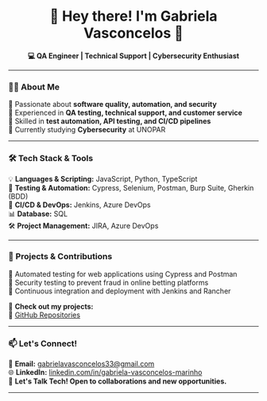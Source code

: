 <h1 align="center">👋 Hey there! I'm Gabriela Vasconcelos 🚀</h1>

<p align="center">
  <strong>💻 QA Engineer | Technical Support | Cybersecurity Enthusiast</strong>
</p>

---

### 👩‍💻 About Me
🔹 Passionate about **software quality, automation, and security**  
🔹 Experienced in **QA testing, technical support, and customer service**  
🔹 Skilled in **test automation, API testing, and CI/CD pipelines**  
🔹 Currently studying **Cybersecurity** at UNOPAR  

---

### 🛠 Tech Stack & Tools  
💡 **Languages & Scripting:** JavaScript, Python, TypeScript  
🧪 **Testing & Automation:** Cypress, Selenium, Postman, Burp Suite, Gherkin (BDD)  
🔗 **CI/CD & DevOps:** Jenkins, Azure DevOps  
📊 **Database:** SQL  
🛠 **Project Management:** JIRA, Azure DevOps  

---

### 🚀 Projects & Contributions  
🔹 Automated testing for web applications using Cypress and Postman  
🔹 Security testing to prevent fraud in online betting platforms  
🔹 Continuous integration and deployment with Jenkins and Rancher  

📌 **Check out my projects:**  
🔗 [GitHub Repositories](https://github.com/GabsVasconcelos)  

---

### 📫 Let's Connect!  
📧 **Email:** [gabrielavasconcelos33@gmail.com](mailto:gabrielavasconcelos33@gmail.com)  
🌐 **LinkedIn:** [linkedin.com/in/gabriela-vasconcelos-marinho](https://www.linkedin.com/in/gabriela-vasconcelos-marinho/)  
💬 **Let's Talk Tech! Open to collaborations and new opportunities.**  

---

